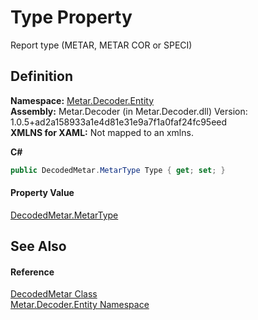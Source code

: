 # Type Property


Report type (METAR, METAR COR or SPECI)



## Definition
**Namespace:** <a href="N_Metar_Decoder_Entity.md">Metar.Decoder.Entity</a>  
**Assembly:** Metar.Decoder (in Metar.Decoder.dll) Version: 1.0.5+ad2a158933a1e4d81e31e9a7f1a0faf24fc95eed  
**XMLNS for XAML:** Not mapped to an xmlns.

**C#**
``` C#
public DecodedMetar.MetarType Type { get; set; }
```



#### Property Value
<a href="T_Metar_Decoder_Entity_DecodedMetar_MetarType.md">DecodedMetar.MetarType</a>

## See Also


#### Reference
<a href="T_Metar_Decoder_Entity_DecodedMetar.md">DecodedMetar Class</a>  
<a href="N_Metar_Decoder_Entity.md">Metar.Decoder.Entity Namespace</a>  
